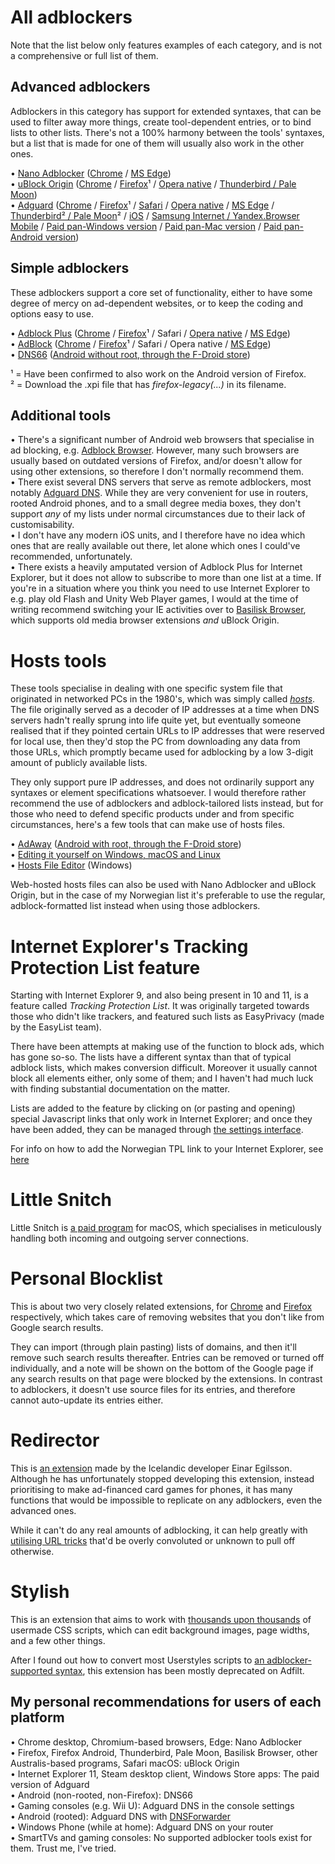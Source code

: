 # All adblockers
Note that the list below only features examples of each category, and is not a comprehensive or full list of them.
## Advanced adblockers
Adblockers in this category has support for extended syntaxes, that can be used to filter away more things, create tool-dependent entries, or to bind lists to other lists. There's not a 100% harmony between the tools' syntaxes, but a list that is made for one of them will usually also work in the other ones.

• [Nano Adblocker](https://github.com/NanoAdblocker/NanoCore) ([Chrome](https://chrome.google.com/webstore/detail/nano-adblocker/gabbbocakeomblphkmmnoamkioajlkfo) / [MS Edge](https://www.microsoft.com/store/productId/9NSXDX2TDB3V))<br>
• [uBlock Origin](https://github.com/gorhill/uBlock) ([Chrome](https://chrome.google.com/webstore/detail/ublock-origin/cjpalhdlnbpafiamejdnhcphjbkeiagm) / [Firefox](https://addons.mozilla.org/addon/ublock-origin/)¹ / [Opera native](https://addons.opera.com/extensions/details/ublock/) / [Thunderbird / Pale Moon](https://github.com/gorhill/uBlock/blob/master/dist/README.md#firefox-legacy))<br>
• [Adguard](https://adguard.com/en/welcome.html) ([Chrome](https://chrome.google.com/webstore/detail/adguard-adblocker/bgnkhhnnamicmpeenaelnjfhikgbkllg) / [Firefox](https://addons.mozilla.org/addon/adguard-adblocker/)¹ / [Safari](https://safari-extensions.apple.com/details/?id=com.adguard.safari-N33TQXN8C7) / [Opera native](https://addons.opera.com/en/extensions/details/adguard/) / [MS Edge](https://www.microsoft.com/store/p/adguard-adblocker/9mz607gwkbs7) / [Thunderbird² / Pale Moon](https://github.com/AdguardTeam/AdguardBrowserExtension/releases)² / [iOS](https://itunes.apple.com/app/apple-store/id1047223162) / [Samsung Internet / Yandex.Browser Mobile](https://adguard.com/en/adguard-content-blocker/overview.html) / [Paid pan-Windows version](https://adguard.com/en/adguard-windows/overview.html) / [Paid pan-Mac version](https://adguard.com/en/adguard-mac/overview.html) / [Paid pan-Android version](https://adguard.com/en/adguard-android/overview.html))

## Simple adblockers
These adblockers support a core set of functionality, either to have some degree of mercy on ad-dependent websites, or to keep the coding and options easy to use.

• [Adblock Plus](https://adblockplus.org/) ([Chrome](https://chrome.google.com/webstore/detail/cfhdojbkjhnklbpkdaibdccddilifddb) / [Firefox](https://addons.mozilla.org/addon/adblock-plus/)¹ / Safari / [Opera native](https://addons.opera.com/extensions/details/opera-adblock/) / [MS Edge](https://www.microsoft.com/store/p/adblock-plus/9nblggh4r9nz))<br>
• [AdBlock](https://getadblock.com/) ([Chrome](https://chrome.google.com/webstore/detail/gighmmpiobklfepjocnamgkkbiglidom) / [Firefox](https://addons.mozilla.org/da/firefox/addon/adblock-for-firefox/)¹ / Safari / Opera native / [MS Edge](https://www.microsoft.com/store/productID/9nblggh4rfhk))<br>
• [DNS66](https://github.com/julian-klode/dns66) ([Android without root, through the F-Droid store](https://f-droid.org/packages/org.jak_linux.dns66/))

¹ = Have been confirmed to also work on the Android version of Firefox.<br>
² = Download the .xpi file that has <i>firefox-legacy(...)</i> in its filename.

## Additional tools

• There's a significant number of Android web browsers that specialise in ad blocking, e.g. [Adblock Browser](https://play.google.com/store/apps/details?id=org.adblockplus.browser). However, many such browsers are usually based on outdated versions of Firefox, and/or doesn't allow for using other extensions, so therefore I don't normally recommend them.<br>
• There exist several DNS servers that serve as remote adblockers, most notably [Adguard DNS](https://adguard.com/en/adguard-dns/overview.html). While they are very convenient for use in routers, rooted Android phones, and to a small degree media boxes, they don't support <i>any</i> of my lists under normal circumstances due to their lack of customisability.<br>
• I don't have any modern iOS units, and I therefore have no idea which ones that are really available out there, let alone which ones I could've recommended, unfortunately.<br>
• There exists a heavily amputated version of Adblock Plus for Internet Explorer, but it does not allow to subscribe to more than one list at a time. If you're in a situation where you think you need to use Internet Explorer to e.g. play old Flash and Unity Web Player games, I would at the time of writing recommend switching your IE activities over to [Basilisk Browser](https://www.basilisk-browser.org/), which supports old media browser extensions <i>and</i> uBlock Origin.

# Hosts tools
These tools specialise in dealing with one specific system file that originated in networked PCs in the 1980's, which was simply called [<i>hosts</i>](https://en.wikipedia.org/wiki/Hosts_(file)). The file originally served as a decoder of IP addresses at a time when DNS servers hadn't really sprung into life quite yet, but eventually someone realised that if they pointed certain URLs to IP addresses that were reserved for local use, then they'd stop the PC from downloading any data from those URLs, which promptly became used for adblocking by a low 3-digit amount of publicly available lists.

They only support pure IP addresses, and does not ordinarily support any syntaxes or element specifications whatsoever. I would therefore rather recommend the use of adblockers and adblock-tailored lists instead, but for those who need to defend specific products under and from specific circumstances, here's a few tools that can make use of hosts files.

• [AdAway](https://adaway.org/) ([Android with root, through the F-Droid store](https://f-droid.org/packages/org.adaway/))<br>
• [Editing it yourself on Windows, macOS and Linux](https://www.howtogeek.com/howto/27350/beginner-geek-how-to-edit-your-hosts-file/)<br>
• [Hosts File Editor](https://github.com/scottlerch/HostsFileEditor) (Windows)

Web-hosted hosts files can also be used with Nano Adblocker and uBlock Origin, but in the case of my Norwegian list it's preferable to use the regular, adblock-formatted list instead when using those adblockers.

# Internet Explorer's Tracking Protection List feature
Starting with Internet Explorer 9, and also being present in 10 and 11, is a feature called <i>Tracking Protection List</i>. It was originally targeted towards those who didn't like trackers, and featured such lists as EasyPrivacy (made by the EasyList team).

There have been attempts at making use of the function to block ads, which has gone so-so. The lists have a different syntax than that of typical adblock lists, which makes conversion difficult. Moreover it usually cannot block all elements either, only some of them; and I haven't had much luck with finding substantial documentation on the matter.

Lists are added to the feature by clicking on (or pasting and opening) special Javascript links that only work in Internet Explorer; and once they have been added, they can be managed through [the settings interface](https://www.howtogeek.com/73545/avoid-being-tracked-on-the-internet-using-tracking-protection-list-in-ie9/).

For info on how to add the Norwegian TPL link to your Internet Explorer, see [here](https://raw.githubusercontent.com/DandelionSprout/adfilt/master/NorwegianExperimentalList%20alternate%20versions/NorskeFiltreTPL-installering.html)

# Little Snitch

Little Snitch is [a paid program](https://www.obdev.at/products/littlesnitch/index.html) for macOS, which specialises in meticulously handling both incoming and outgoing server connections.

# Personal Blocklist

This is about two very closely related extensions, for [Chrome](https://chrome.google.com/webstore/detail/personal-blocklist-by-goo/nolijncfnkgaikbjbdaogikpmpbdcdef) and [Firefox](https://addons.mozilla.org/firefox/addon/personal-blocklist/) respectively, which takes care of removing websites that you don't like from Google search results.

They can import (through plain pasting) lists of domains, and then it'll remove such search results thereafter. Entries can be removed or turned off individually, and a note will be shown on the bottom of the Google page if any search results on that page were blocked by the extensions. In contrast to adblockers, it doesn't use source files for its entries, and therefore cannot auto-update its entries either.

# Redirector

This is [an extension](http://einaregilsson.com/redirector/) made by the Icelandic developer Einar Egilsson. Although he has unfortunately stopped developing this extension, instead prioritising to make ad-financed card games for phones, it has many functions that would be impossible to replicate on any adblockers, even the advanced ones.

While it can't do any real amounts of adblocking, it can help greatly with [utilising URL tricks](https://github.com/DandelionSprout/adfilt/blob/master/Dandelion%20Sprout-s%20Redirector%20Assistant%20List/README.md) that'd be overly convoluted or unknown to pull off otherwise.

# Stylish

This is an extension that aims to work with [thousands upon thousands](https://userstyles.org/) of usermade CSS scripts, which can edit background images, page widths, and a few other things.

After I found out how to convert most Userstyles scripts to [an adblocker-supported syntax](https://raw.githubusercontent.com/DandelionSprout/adfilt/master/Dandelion%20Sprout's%20Website%20Stretcher.txt), this extension has been mostly deprecated on Adfilt.

## My personal recommendations for users of each platform

• Chrome desktop, Chromium-based browsers, Edge: Nano Adblocker<br>
• Firefox, Firefox Android, Thunderbird, Pale Moon, Basilisk Browser, other Australis-based programs, Safari macOS: uBlock Origin<br>
• Internet Explorer 11, Steam desktop client, Windows Store apps: The paid version of Adguard<br>
• Android (non-rooted, non-Firefox): DNS66<br>
• Gaming consoles (e.g. Wii U): Adguard DNS in the console settings<br>
• Android (rooted): Adguard DNS with [DNSForwarder](https://play.google.com/store/apps/details?id=com.evanhe.dnsforward)<br>
• Windows Phone (while at home): Adguard DNS on your router<br>
• SmartTVs and gaming consoles: No supported adblocker tools exist for them. Trust me, I've tried.
